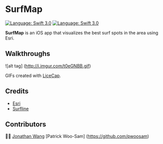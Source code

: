 # SurfMap

[![Language: Swift 3.0](https://img.shields.io/badge/swift-3.0-orange.svg?style=flat)](https://developer.apple.com/swift)  [![Language: Swift 3.0](https://img.shields.io/github/license/mashape/apistatus.svg)](https://opensource.org/licenses/MIT)

**SurfMap** is an iOS app that visualizes the best surf spots in the area using Esri.

## Walkthroughs
![alt tag] (http://i.imgur.com/t0eGNBB.gif)

GIFs created with [LiceCap](http://www.cockos.com/licecap/).

## Credits
- [Esri](https://developers.arcgis.com/)
- [Surfline](http://www.surfline.com/)

## Contributors
👌🏼 [Jonathan Wang](https://github.com/JWangatang) [Patrick Woo-Sam] (https://github.com/pwoosam)
